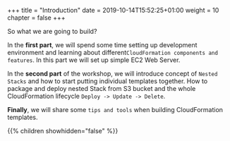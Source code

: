 +++
title = "Introduction"
date = 2019-10-14T15:52:25+01:00
weight = 10
chapter = false
+++

So what we are going to build? 

In the **first part**, we will spend some time setting up development environment and learning about 
different`CloudFormation components and features`. In this part we will set up simple EC2 Web Server. 

In the **second part** of the workshop, we will introduce concept of `Nested Stacks` and how to start putting individual templates together.
How to package and deploy nested Stack from S3 bucket and the whole CloudFormation lifecycle `Deploy -> Update -> Delete`.

**Finally**, we will share some `tips and tools` when building CloudFormation templates.

{{% children showhidden="false" %}}